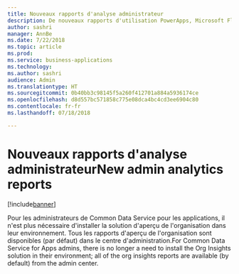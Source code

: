 ```yaml
---
title: Nouveaux rapports d'analyse administrateur
description: De nouveaux rapports d'utilisation PowerApps, Microsoft Flow et Common Data Service pour les applications sont disponibles pour tous les administrateurs
author: sashri
manager: AnnBe
ms.date: 7/22/2018
ms.topic: article
ms.prod: 
ms.service: business-applications
ms.technology: 
ms.author: sashri
audience: Admin
ms.translationtype: HT
ms.sourcegitcommit: 0b40bb3c98145f5a260f412701a884a5936174ce
ms.openlocfilehash: d8d557bc571858c775e08dca4bc4cd3ee6904c80
ms.contentlocale: fr-fr
ms.lasthandoff: 07/18/2018

---
```

# <a name="new-admin-analytics-reports"></a><span data-ttu-id="04f8b-103">Nouveaux rapports d'analyse administrateur</span><span class="sxs-lookup"><span data-stu-id="04f8b-103">New admin analytics reports</span></span>


[!include[banner](../../includes/banner.md)]

<span data-ttu-id="04f8b-104">Pour les administrateurs de Common Data Service pour les applications, il n'est plus nécessaire d'installer la solution d'aperçu de l'organisation dans leur environnement. Tous les rapports d'aperçu de l'organisation sont disponibles (par défaut) dans le centre d'administration.</span><span class="sxs-lookup"><span data-stu-id="04f8b-104">For Common Data Service for Apps admins, there is no longer a need to install the Org Insights solution in their environment; all of the org insights reports are available (by default) from the admin center.</span></span>

